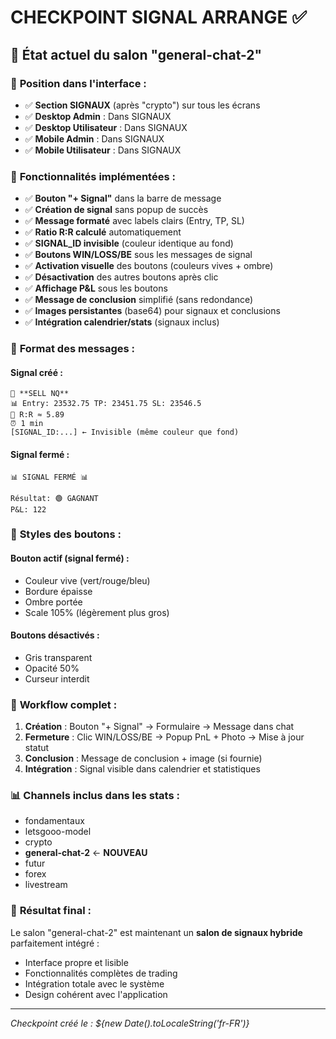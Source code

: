 # CHECKPOINT SIGNAL ARRANGE ✅

## 🎯 **État actuel du salon "general-chat-2"**

### 📍 **Position dans l'interface :**
- ✅ **Section SIGNAUX** (après "crypto") sur tous les écrans
- ✅ **Desktop Admin** : Dans SIGNAUX
- ✅ **Desktop Utilisateur** : Dans SIGNAUX  
- ✅ **Mobile Admin** : Dans SIGNAUX
- ✅ **Mobile Utilisateur** : Dans SIGNAUX

### 🔧 **Fonctionnalités implémentées :**
- ✅ **Bouton "+ Signal"** dans la barre de message
- ✅ **Création de signal** sans popup de succès
- ✅ **Message formaté** avec labels clairs (Entry, TP, SL)
- ✅ **Ratio R:R calculé** automatiquement
- ✅ **SIGNAL_ID invisible** (couleur identique au fond)
- ✅ **Boutons WIN/LOSS/BE** sous les messages de signal
- ✅ **Activation visuelle** des boutons (couleurs vives + ombre)
- ✅ **Désactivation** des autres boutons après clic
- ✅ **Affichage P&L** sous les boutons
- ✅ **Message de conclusion** simplifié (sans redondance)
- ✅ **Images persistantes** (base64) pour signaux et conclusions
- ✅ **Intégration calendrier/stats** (signaux inclus)

### 📱 **Format des messages :**

#### **Signal créé :**
```
🚀 **SELL NQ**
📊 Entry: 23532.75 TP: 23451.75 SL: 23546.5
🎯 R:R ≈ 5.89
⏰ 1 min
[SIGNAL_ID:...] ← Invisible (même couleur que fond)
```

#### **Signal fermé :**
```
📊 SIGNAL FERMÉ 📊

Résultat: 🟢 GAGNANT
P&L: 122
```

### 🎨 **Styles des boutons :**

#### **Bouton actif (signal fermé) :**
- Couleur vive (vert/rouge/bleu)
- Bordure épaisse
- Ombre portée
- Scale 105% (légèrement plus gros)

#### **Boutons désactivés :**
- Gris transparent
- Opacité 50%
- Curseur interdit

### 🔄 **Workflow complet :**
1. **Création** : Bouton "+ Signal" → Formulaire → Message dans chat
2. **Fermeture** : Clic WIN/LOSS/BE → Popup PnL + Photo → Mise à jour statut
3. **Conclusion** : Message de conclusion + image (si fournie)
4. **Intégration** : Signal visible dans calendrier et statistiques

### 📊 **Channels inclus dans les stats :**
- fondamentaux
- letsgooo-model  
- crypto
- **general-chat-2** ← **NOUVEAU**
- futur
- forex
- livestream

### 🎉 **Résultat final :**
Le salon "general-chat-2" est maintenant un **salon de signaux hybride** parfaitement intégré :
- Interface propre et lisible
- Fonctionnalités complètes de trading
- Intégration totale avec le système
- Design cohérent avec l'application

---
*Checkpoint créé le : ${new Date().toLocaleString('fr-FR')}* 
